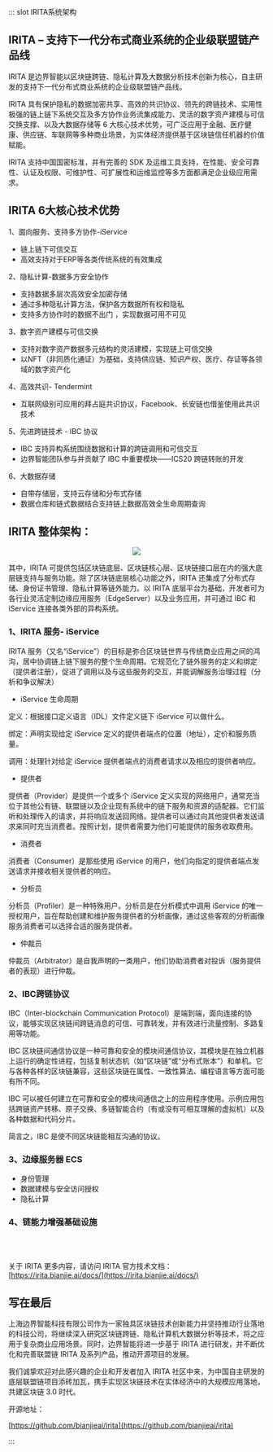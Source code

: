 ::: slot IRITA系统架构

## **IRITA – 支持下一代分布式商业系统的企业级联盟链产品线**

IRITA 是边界智能以区块链跨链、隐私计算及大数据分析技术创新为核心，自主研发的支持下一代分布式商业系统的企业级联盟链产品线。

IRITA 具有保护隐私的数据加密共享、高效的共识协议、领先的跨链技术、实用性极强的链上链下系统交互及多方协作业务流集成能力、灵活的数字资产建模与可信交换支撑、以及大数据存储等 6 大核心技术优势，可广泛应用于金融、医疗健康、供应链、车联网等多种商业场景，为实体经济提供基于区块链信任机器的价值赋能。

IRITA 支持中国国密标准，并有完善的 SDK 及运维工具支持，在性能、安全可靠性、认证及权限、可维护性、可扩展性和运维监控等多方面都满足企业级应用需求。

## IRITA 6大核心技术优势

1、面向服务、支持多方协作-iService

* 链上链下可信交互
* 高效支持对于ERP等各类传统系统的有效集成

2、隐私计算-数据多方安全协作

* 支持数据多层次高效安全加密存储
* 通过多种隐私计算方法，保护各方数据所有权和隐私
* 支持多方协作时的数据不出门 ，实现数据可用不可见

3、数字资产建模与可信交换

* 支持对数字资产数据多元结构的灵活建模，实现链上可信交换
* 以NFT（非同质化通证）为基础，支持供应链、知识产权、医疗、存证等各领域的数字资产化

4、高效共识- Tendermint

* 互联网级别可应用的拜占庭共识协议，Facebook、长安链也借鉴使用此共识技术

5、先进跨链技术 - IBC 协议

* IBC 支持异构系统围绕数据和计算的跨链调用和可信交互
* 边界智能团队参与并贡献了 IBC 中重要模块——ICS20 跨链转账的开发

6、大数据存储

* 自带存储层，支持云存储和分布式存储
* 数据仓库和链式数据结合支持链上数据高效全生命周期查询
## IRITA 整体架构：

 <div align=center><img src="https://www.bianjie.ai/resources/IRITA/IRITA-HOME-Map/blog0/IRITA.png" ></div>

其中，IRITA 可提供包括区块链底层、区块链核心层、区块链接口层在内的强大底层链支持与服务功能。除了区块链底层核心功能之外，IRITA 还集成了分布式存储、身份证书管理、隐私计算等链外能力。以 IRITA 底层平台为基础，开发者可为各行业灵活定制边缘应用服务（EdgeServer）以及业务应用，并可通过 IBC 和 iService 连接各类外部的异构系统。

### 1、IRITA 服务- iService

IRITA 服务（又名“iService”）的目标是弥合区块链世界与传统商业应用之间的鸿沟，居中协调链上链下服务的整个生命周期。它规范化了链外服务的定义和绑定（提供者注册），促进了调用以及与这些服务的交互，并能调解服务治理过程（分析和争议解决）

* iService 生命周期

定义：根据接口定义语言（IDL）文件定义链下 iService 可以做什么。

绑定：声明实现给定 iService 定义的提供者端点的位置（地址），定价和服务质量。

调用：处理针对给定 iService 提供者端点的消费者请求以及相应的提供者响应。

* 提供者

提供者（Provider）是提供一个或多个 iService 定义实现的网络用户，通常充当位于其他公有链、联盟链以及企业现有系统中的链下服务和资源的适配器。它们监听和处理传入的请求，并将响应发送回网络。提供者可以通过向其他提供者发送请求来同时充当消费者。按照计划，提供者需要为他们可能提供的服务收取费用。

* 消费者

消费者（Consumer）是那些使用 iService 的用户，他们向指定的提供者端点发送请求并接收相关提供者的响应。

* 分析员

分析员（Profiler）是一种特殊用户。分析员是在分析模式中调用 iService 的唯一授权用户，旨在帮助创建和维护服务提供者的分析画像，通过这些客观的分析画像服务消费者可以选择合适的服务提供者。

* 仲裁员

仲裁员（Arbitrator）是自我声明的一类用户，他们协助消费者对投诉（服务提供者的表现）进行仲裁。

### 2、IBC跨链协议

IBC（Inter-blockchain Communication Protocol）是端到端，面向连接的协议，能够实现区块链间跨链消息的可信、可靠转发，并有效进行流量控制、多路复用等功能。

IBC 区块链间通信协议是一种可靠和安全的模块间通信协议，其模块是在独立机器上运行的确定性进程，包括复制状态机（如“区块链”或“分布式账本”）和单机。它与各种各样的区块链兼容，这些区块链在属性、一致性算法、编程语言等方面可能有所不同。

IBC 可以被任何建立在可靠和安全的模块间通信之上的应用程序使用。示例应用包括跨链资产转移、原子交换、多链智能合约（有或没有可相互理解的虚拟机）以及各种数据和代码分片。

简言之，IBC 是使不同区块链能相互沟通的协议。

### 3、边缘服务器 ECS

* 身份管理
* 数据建模与安全访问授权
* 隐私计算

### 4、链能力增强基础设施


</br>
</br>

关于 IRITA 更多内容，请访问 IRITA 官方技术文档：[https://irita.bianjie.ai/docs/](https://irita.bianjie.ai/docs/)

## 写在最后

上海边界智能科技有限公司作为一家独具区块链技术创新能力并坚持推动行业落地的科技公司，将继续深入研究区块链跨链、隐私计算机大数据分析等技术，将之应用于复杂商业应用场景。同时，边界智能将进一步基于 IRITA 进行研发，并不断优化和完善联盟链 IRITA 及系列产品，推动开源项目的发展。

我们诚挚欢迎对此感兴趣的企业和开发者加入 IRITA 社区中来，为中国自主研发的底层联盟链项目添砖加瓦，携手实现区块链技术在实体经济中的大规模应用落地，共建区块链 3.0 时代。



开源地址：

[https://github.com/bianjieai/irita](https://github.com/bianjieai/irita)








:::


